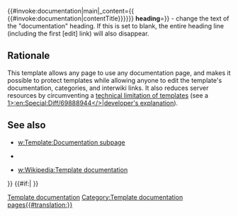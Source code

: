 <noinclude> <languages/> </noinclude><includeonly>{{\#invoke:documentation|main|\_content={{ {{\#invoke:documentation|contentTitle}}}}}}</includeonly><noinclude> **heading**=}} - <translate> change the text of the "documentation" heading.</translate> <translate> If this is set to blank, the entire heading line (including the first \[edit\] link) will also disappear.</translate>

<translate>

## Rationale

</translate> <translate> This template allows any page to use any documentation page, and makes it possible to protect templates while allowing anyone to edit the template's documentation, categories, and interwiki links.</translate> <translate> It also reduces server resources by circumventing a [technical limitation of templates](w:Wikipedia:Template_limits "wikilink") (see a [1\>:en:Special:Diff/69888944\</\>|developer's explanation](\<tvar "wikilink")).</translate>

<translate>

## See also

</translate>

  - <translate> [w:Template:Documentation subpage](w:Template:Documentation_subpage "wikilink")</translate>

  - 
  - <translate> [w:Wikipedia:Template documentation](w:Wikipedia:Template_documentation "wikilink")</translate>

}} </noinclude><includeonly>{{\#if:| }}</includeonly>

[Template documentation](Category:Formatting_templates{{#translation:}} "wikilink") [ ](Category:Template_documentation{{#translation:}} "wikilink") [Category:Template documentation pages{{\#translation:}}](Category:Template_documentation_pages{{#translation:}} "wikilink")
